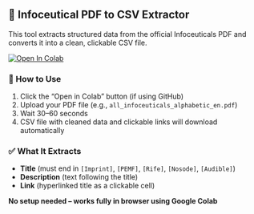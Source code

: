 ## 📄 Infoceutical PDF to CSV Extractor
This tool extracts structured data from the official Infoceuticals PDF and converts it into a clean, clickable CSV file.

[![Open In Colab](https://colab.research.google.com/assets/colab-badge.svg)](https://colab.research.google.com/github/rileycsv/Creating-a-GIF/blob/main/PDFtoCSV.ipynb)

### 🔧 How to Use
1. Click the “Open in Colab” button (if using GitHub)
2. Upload your PDF file (e.g., `all_infoceuticals_alphabetic_en.pdf`)
3. Wait 30–60 seconds
4. CSV file with cleaned data and clickable links will download automatically

### ✅ What It Extracts
- **Title** (must end in `[Imprint]`, `[PEMF]`, `[Rife]`, `[Nosode]`, `[Audible]`)
- **Description** (text following the title)
- **Link** (hyperlinked title as a clickable cell)

**No setup needed – works fully in browser using Google Colab**

